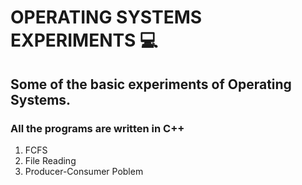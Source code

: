 # OPERATING SYSTEMS EXPERIMENTS :computer:
## Some of the basic experiments of Operating Systems. 
### All the programs are written in C++
1. FCFS
2. File Reading
3. Producer-Consumer Poblem
